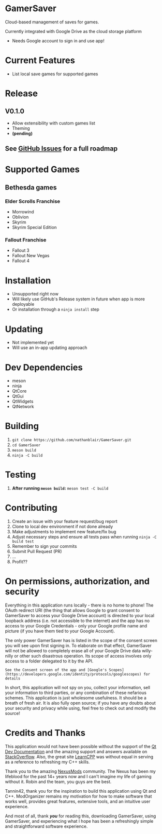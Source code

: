 # GamerSaver
Cloud-based management of saves for games.

Currently integrated with Google Drive as the cloud storage platform
* Needs Google account to sign in and use app!

# Current Features
* List local save games for supported games

# Release
## V0.1.0
* Allow extensibility with custom games list
* Theming
* **(pending)**

## See [GitHub Issues](https://github.com/SonicOriginalSoftware/GamerSaver) for a full roadmap

# Supported Games
## Bethesda games
### Elder Scrolls Franchise
* Morrowind
* Oblivion
* Skyrim
* Skyrim Special Edition

### Fallout Franchise
* Fallout 3
* Fallout New Vegas
* Fallout 4

# Installation
* Unsupported right now
* Will likely use GitHub's Release system in future when app is more deployable
* Or installation through a `ninja install` step

# Updating
* Not implemented yet
* Will use an in-app updating approach

# Dev Dependencies
* meson
* ninja
* QtCore
* QtGui
* QtWidgets
* QtNetwork

# Building
1. `git clone https://github.com/nathanblair/GamerSaver.git`
2. `cd GamerSaver`
3. `meson build`
4. `ninja -C build`

# Testing
1. **After running `meson build`:** `meson test -C build`

# Contributing
1. Create an issue with your feature request/bug report
2. Clone to local dev environment if not done already
3. Make adjustments to implement new feature/fix bug
4. Adjust necessary steps and ensure all tests pass when running `ninja -C build test`
5. Remember to sign your commits
6. Submit Pull Request (PR)
7. ...
8. Profit??

# On permissions, authorization, and security
Everything in this application runs locally - there is no home to phone! The OAuth redirect URI (the thing that allows Google to grant consent to GamerSaver to access your Google Drive account) is directed to your local loopback address (i.e. not accessible to the internet) and the app has no access to your Google Credentials - only your Google profile name and picture (if you have them tied to your Google Account).

The only power GamerSaver has is listed in the scope of the consent screen you will see upon first signing in. To elaborate on that effect, GamerSaver will not be allowed to completely erase all of your Google Drive data willy-nilly or other such disastrous operation. Its scope of access involves only access to a folder delegated to it by the API.

    See the Consent screen of the app and [Google's Scopes](https://developers.google.com/identity/protocols/googlescopes) for details

In short, this application will not spy on you, collect your information, sell your information to third parties, or any combination of these nefarious schemes. This application is just wholesome usefulness. It should be a breath of fresh air. It is also fully open source; if you have any doubts about your security and privacy while using, feel free to check out and modify the source!

# Credits and Thanks
This application would not have been possible without the support of the [Qt Dev Documentation](http://doc.qt.io/) and the amazing support and answers available on [StackOverflow](https://stackoverflow.com/questions/tagged/c%2B%2B). Also, the great site [LearnCPP](http://www.learncpp.com/) was without equal in serving as a reference to refreshing my C++ skills.

Thank you to the amazing [NexusMods](http://www.nexusmods.com/games/?) community. The Nexus has been my lifeblood for the past 14+ years now and I can't imagine my life of gaming without it. Robin and the team, you guys are the best.

Tannin42, thank you for the inspiration to build this application using Qt and C++. ModOrganizer remains my motivation for how to make software that works well, provides great features, extensive tools, and an intuitive user experience.

And most of all, thank ***you*** for reading this, downloading GamerSaver, using GamerSaver, and experiencing what I hope has been a refreshingly simple and straightforward software experience.
